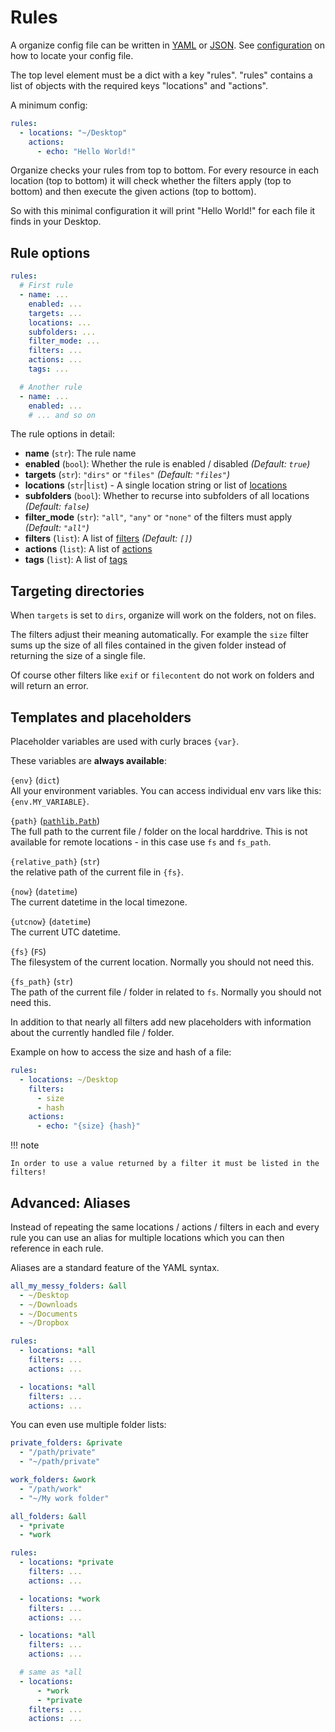 # Rules

A organize config file can be written in [YAML](https://learnxinyminutes.com/docs/yaml/)
or [JSON](https://learnxinyminutes.com/docs/json/). See [configuration](configuration.md)
on how to locate your config file.

The top level element must be a dict with a key "rules".
"rules" contains a list of objects with the required keys "locations" and "actions".

A minimum config:

```yaml
rules:
  - locations: "~/Desktop"
    actions:
      - echo: "Hello World!"
```

Organize checks your rules from top to bottom. For every resource in each location (top to bottom)
it will check whether the filters apply (top to bottom) and then execute the given actions (top to bottom).

So with this minimal configuration it will print "Hello World!" for each file it finds in your Desktop.

## Rule options

```yml
rules:
  # First rule
  - name: ...
    enabled: ...
    targets: ...
    locations: ...
    subfolders: ...
    filter_mode: ...
    filters: ...
    actions: ...
    tags: ...

  # Another rule
  - name: ...
    enabled: ...
    # ... and so on
```

The rule options in detail:

- **name** (`str`): The rule name
- **enabled** (`bool`): Whether the rule is enabled / disabled _(Default: `true`)_
- **targets** (`str`): `"dirs"` or `"files"` _(Default: `"files"`)_
- **locations** (`str`|`list`) - A single location string or list of [locations](locations.md)
- **subfolders** (`bool`): Whether to recurse into subfolders of all locations _(Default: `false`)_
- **filter_mode** (`str`): `"all"`, `"any"` or `"none"` of the filters must apply _(Default: `"all"`)_
- **filters** (`list`): A list of [filters](filters.md) _(Default: `[]`)_
- **actions** (`list`): A list of [actions](actions.md)
- **tags** (`list`): A list of [tags](configuration.md#running-specific-rules-of-your-config)

## Targeting directories

When `targets` is set to `dirs`, organize will work on the folders, not on files.

The filters adjust their meaning automatically. For example the `size` filter sums up
the size of all files contained in the given folder instead of returning the size of a
single file.

Of course other filters like `exif` or `filecontent` do not work on folders and will
return an error.

## Templates and placeholders

Placeholder variables are used with curly braces `{var}`.

These variables are **always available**:

`{env}` (`dict`)<br>
All your environment variables. You can access individual env vars like this: `{env.MY_VARIABLE}`.

`{path}` ([`pathlib.Path`](https://docs.python.org/3/library/pathlib.html#methods-and-properties))<br>
The full path to the current file / folder on the local harddrive.
This is not available for remote locations - in this case use `fs` and `fs_path`.

`{relative_path}` (`str`)<br>
the relative path of the current file in `{fs}`.

`{now}` (`datetime`)<br>
The current datetime in the local timezone.

`{utcnow}` (`datetime`)<br>
The current UTC datetime.

`{fs}` (`FS`)<br>
The filesystem of the current location. Normally you should not need this.

`{fs_path}` (`str`)<br>
The path of the current file / folder in related to `fs`. Normally you should not need this.

In addition to that nearly all filters add new placeholders with information about
the currently handled file / folder.

Example on how to access the size and hash of a file:

```yaml
rules:
  - locations: ~/Desktop
    filters:
      - size
      - hash
    actions:
      - echo: "{size} {hash}"
```

!!! note

    In order to use a value returned by a filter it must be listed in the filters!

## Advanced: Aliases

Instead of repeating the same locations / actions / filters in each and every rule you
can use an alias for multiple locations which you can then reference in each rule.

Aliases are a standard feature of the YAML syntax.

```yml
all_my_messy_folders: &all
  - ~/Desktop
  - ~/Downloads
  - ~/Documents
  - ~/Dropbox

rules:
  - locations: *all
    filters: ...
    actions: ...

  - locations: *all
    filters: ...
    actions: ...
```

You can even use multiple folder lists:

```yml
private_folders: &private
  - "/path/private"
  - "~/path/private"

work_folders: &work
  - "/path/work"
  - "~/My work folder"

all_folders: &all
  - *private
  - *work

rules:
  - locations: *private
    filters: ...
    actions: ...

  - locations: *work
    filters: ...
    actions: ...

  - locations: *all
    filters: ...
    actions: ...

  # same as *all
  - locations:
      - *work
      - *private
    filters: ...
    actions: ...
```
